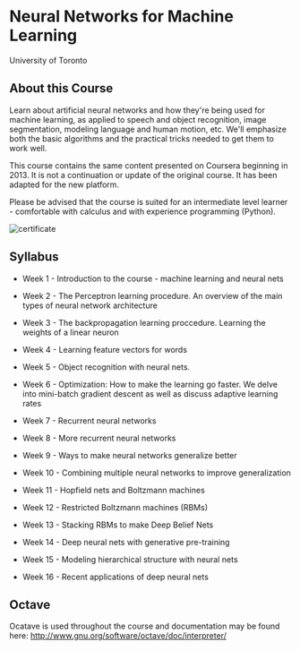# Neural Networks for Machine Learning 
University of Toronto

## About this Course
Learn about artificial neural networks and how they're being used for machine learning, as applied to speech and object recognition, image segmentation, modeling language and human motion, etc. We'll emphasize both the basic algorithms and the practical tricks needed to get them to work well.

This course contains the same content presented on Coursera beginning in 2013. It is not a continuation or update of the original course. It has been adapted for the new platform. 

Please be advised that the course is suited for an intermediate level learner - comfortable with calculus and with experience programming (Python).

![certificate](certificate.png)

## Syllabus

* Week 1 - Introduction to the course - machine learning and neural nets 

* Week 2 - The Perceptron learning procedure. An overview of the main types of neural network architecture

* Week 3 - The backpropagation learning proccedure. Learning the weights of a linear neuron 

* Week 4 - Learning feature vectors for words

* Week 5 - Object recognition with neural nets.

* Week 6 - Optimization: How to make the learning go faster. We delve into mini-batch gradient descent as well as discuss adaptive learning rates

* Week 7 - Recurrent neural networks

* Week 8 - More recurrent neural networks

* Week 9 - Ways to make neural networks generalize better

* Week 10 - Combining multiple neural networks to improve generalization

* Week 11 - Hopfield nets and Boltzmann machines

* Week 12 - Restricted Boltzmann machines (RBMs)

* Week 13 - Stacking RBMs to make Deep Belief Nets

* Week 14 - Deep neural nets with generative pre-training

* Week 15 - Modeling hierarchical structure with neural nets

* Week 16 - Recent applications of deep neural nets

## Octave

Ocatave is used throughout the course and documentation may be found here: http://www.gnu.org/software/octave/doc/interpreter/ 
